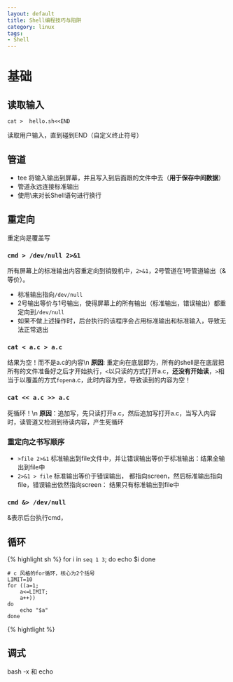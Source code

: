 ```yaml
---
layout: default
title: Shell编程技巧与陷阱
category: linux
tags:
- Shell
---
```


# 基础

## 读取输入

    cat >  hello.sh<<END

读取用户输入，直到碰到END（自定义终止符号）

## 管道
+ tee 将输入输出到屏幕，并且写入到后面跟的文件中去（**用于保存中间数据**）
+ 管道永远连接标准输出
+ 使用\\来对长Shell语句进行换行

## 重定向
重定向是覆盖写

### `cmd > /dev/null 2>&1` 
所有屏幕上的标准输出内容重定向到销毁机中，`2>&1`，2号管道在1号管道输出（&等价）。

+ 标准输出指向`/dev/null`
+ 2号输出等价与1号输出，使得屏幕上的所有输出（标准输出，错误输出）都重定向到`/dev/null`
+ 如果不做上述操作时，后台执行的该程序会占用标准输出和标准输入，导致无法正常退出

### `cat < a.c > a.c`
结果为空！而不是a.c的内容\n
**原因**: 重定向在底层即为，所有的shell是在底层把所有的文件准备好之后才开始执行，`<`以只读的方式打开a.c，**还没有开始读**，`>`相当于以覆盖的方式`fopen`a.c，此时内容为空，导致读到的内容为空！

### `cat << a.c >> a.c`
死循环！\n
**原因**：追加写，先只读打开a.c，然后追加写打开a.c，当写入内容时，读管道又检测到待读内容，产生死循环

### 重定向之书写顺序
+ `>file 2>&1` 标准输出到file文件中，并让错误输出等价于标准输出：结果全输出到file中
+ `2>&1 > file` 标准输出等价于错误输出， 都指向screen，然后标准输出指向file，错误输出依然指向screen： 结果只有标准输出到file中
 

### `cmd &> /dev/null`
&表示后台执行cmd，

## 循环
{% highlight sh %}
    for i in `seq 1 3`; do
        echo $i
    done
    
    # c 风格的for循环，核心为2个括号
    LIMIT=10
    for ((a=1;
        a<=LIMIT;
        a++))
    do
        echo "$a"
    done
{% hightlight %}    
## 调式
bash -x 和 echo
